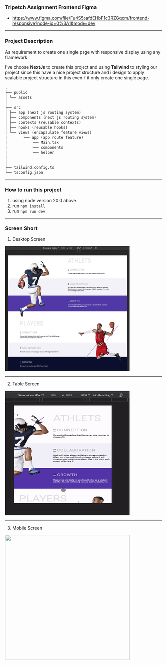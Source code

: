 ### Tripetch Assignment Frontend Figma

- https://www.figma.com/file/Fu4S5oafdEHbF1c3RZGqcm/frontend-responsive?node-id=0%3A1&mode=dev

---

### Project Description

As requirement to create one single page with responsive display using any framework.

I've choose **NextJs** to create this project and using **Tailwind** to styling our project
since this have a nice project structure and i design to apply scalable project structure in this even if it only create one single page.

```
.
├── public
│ └── assets
│
├── src
│ ├── app (next js routing system)
│ ├── components (next js routing system)
│ ├── contexts (reusable contexts)
│ ├── hooks (reusable hooks)
│ └── views (encapsulate feature views)
|       └── app (app route feature)
|           ├── Main.tsx
|           ├── components
|           └── helper
│
│
├── tailwind.config.ts
└── tsconfig.json
```

---

### How to run this project

1. using node version 20.0 above
2. run `npm install`
3. run `npm run dev`

---

### Screen Short

1. Desktop Screen

<img src='./public/screens/screen-desktop.png' width='400' height='400' />

---

2. Table Screen

<img src='./public/screens/screen-table.gif' width='400' height='400' />

---

3. Mobile Screen

<img src='./public/screens/screen-mobile.gif' width='400' height='400' />
